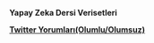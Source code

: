 <b>Yapay Zeka Dersi Verisetleri<b><br>
  

<a href="https://github.com/MatBilML/nlp_datasets/blob/master/twitter.csv"> Twitter Yorumları(Olumlu/Olumsuz) </a><br>
